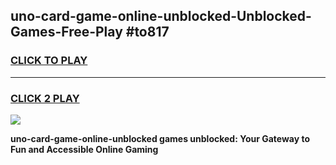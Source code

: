 
## uno-card-game-online-unblocked-Unblocked-Games-Free-Play #to817
<h3>
<a href="https://us.freeplayer.one?title=uno-card-game-online-unblocked&ref=9M">CLICK TO PLAY</a></h3>
<hr>

<h3>
<a href="https://us.freeplayer.one?title=uno-card-game-online-unblocked&ref=9M">CLICK 2 PLAY</a>
  
</h3>

<a href="https://us.freeplayer.one?title=uno-card-game-online-unblocked&ref=9M"><img src="https://clearcache.store/games.png"></a>


**uno-card-game-online-unblocked games unblocked: Your Gateway to Fun and Accessible Online Gaming**

